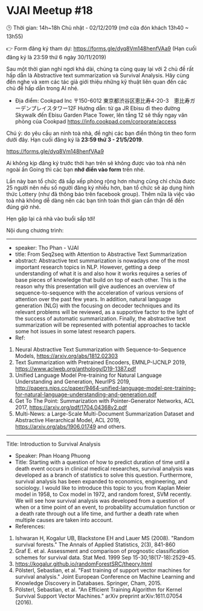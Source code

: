 # VJAI Meetup #18
:clock3: Thời gian: 14h~18h Chủ nhật - 02/12/2019 (mở cửa đón khách 13h40 ~ 13h55)

:point_right: Form đăng ký tham dự: https://forms.gle/dyq8Vm148henfVAa9
(Hạn cuối đăng ký là 23:59 thứ 6 ngày 30/11/2019)

Sau một thời gian nghỉ ngơi khá dài, chúng ta cùng quay lại với 2 chủ đề rất hấp dẫn là Abstractive text summarization và Survival Analysis. Hãy cùng đến nghe và xem các tác giả giới thiệu những kỹ thuật liên quan đến các chủ đề hấp dẫn trong AI nhé.

- Địa điểm: Cookpad Inc
〒150-6012 東京都渋谷区恵比寿4-20-3　恵比寿ガーデンプレイスタワー12F
Hướng dẫn: từ ga JR Ebisu đi theo đường Skywalk đến Ebisu Garden Place Tower, lên tầng 12 sẽ thấy ngay văn phòng của Cookpad
https://info.cookpad.com/corporate/access

Chú ý: do yêu cầu an ninh toà nhà, đề nghị các bạn điền thông tin theo form dưới đây. Hạn cuối đăng ký là **23:59 thứ 3 - 21/5/2019**.

https://forms.gle/dyq8Vm148henfVAa9

Ai không kịp đăng ký trước thời hạn trên sẽ không được vào toà nhà nên ngoài ấn Going thì các bạn **nhớ điền vào form** trên nhé.

Lần này ban tổ chức đã sắp xếp phòng rộng hơn nhưng cũng chỉ chứa được 25 người nên nếu số người đăng ký nhiều hơn, ban tổ chức sẽ áp dụng hình thức Lottery (như đã thông báo trên facebook group). Thêm nữa là việc vào toà nhà không dễ dàng nên các bạn tính toán thời gian cẩn thận để đến đúng giờ nhé.

Hẹn gặp lại cả nhà vào buổi sắp tới!

Nội dung chương trình:

---
- speaker: Tho Phan - VJAI
- title:  From Seq2seq with Attention to Abstractive Text Summarization
- abstract: Abstractive text summarization is nowadays one of the most important research topics in NLP. However, getting a deep understanding of what it is and also how it works requires a series of base pieces of knowledge that build on top of each other. This is the reason why this presentation will give audiences an overview of sequence-to-sequence with the acceleration of various versions of attention over the past few years. In addition, natural language generation (NLG) with the focusing on decoder techniques and its relevant problems will be reviewed, as a supportive factor to the light of the success of automatic summarization. Finally, the abstractive text summarization will be represented with potential approaches to tackle some hot issues in some latest research papers.
- Ref:
1. Neural Abstractive Text Summarization with Sequence-to-Sequence Models, https://arxiv.org/abs/1812.02303
2. Text Summarization with Pretrained Encoders, EMNLP-IJCNLP 2019, https://www.aclweb.org/anthology/D19-1387.pdf
3. Unified Language Model Pre-training for Natural Language Understanding and Generation, NeurIPS 2019, http://papers.nips.cc/paper/9464-unified-language-model-pre-training-for-natural-language-understanding-and-generation.pdf
4. Get To The Point: Summarization with Pointer-Generator Networks, ACL 2017, https://arxiv.org/pdf/1704.04368v2.pdf
5. Multi-News: a Large-Scale Multi-Document Summarization Dataset and Abstractive Hierarchical Model, ACL 2019, https://arxiv.org/abs/1906.01749
and others.
---
Title: Introduction to Survival Analysis
- Speaker: Phan Hoang Phuong
- Title: Starting with a question of how to predict duration of time until a death event occurs in clinical medical researches, survival analysis was developed as a branch of statistics to solve this question. Furthermore, survival analysis has been expanded to economics, engineering, and sociology. I would like to introduce this topic to you from Kaplan Meier model in 1958, to Cox model in 1972, and random forest, SVM recently. We will see how survival analysis was developed from a question of when or a time point of an event, to probability accumulation function or a death rate through out a life time, and further a death rate when multiple causes are taken into account.
- References:
1. Ishwaran H, Kogalur UB, Blackstone EH and Lauer MS (2008). "Random survival forests." The Annals of Applied Statistics, 2(3), 841-860
2. Graf E. et al. Assessment and comparison of prognostic classification schemes for survival data. Stat Med. 1999 Sep 15-30;18(17-18):2529-45.
3. https://kogalur.github.io/randomForestSRC/theory.html
4. Pölsterl, Sebastian, et al. "Fast training of support vector machines for survival analysis." Joint European Conference on Machine Learning and Knowledge Discovery in Databases. Springer, Cham, 2015.
5. Pölsterl, Sebastian, et al. "An Efficient Training Algorithm for Kernel Survival Support Vector Machines." arXiv preprint
arXiv:1611.07054 (2016).
